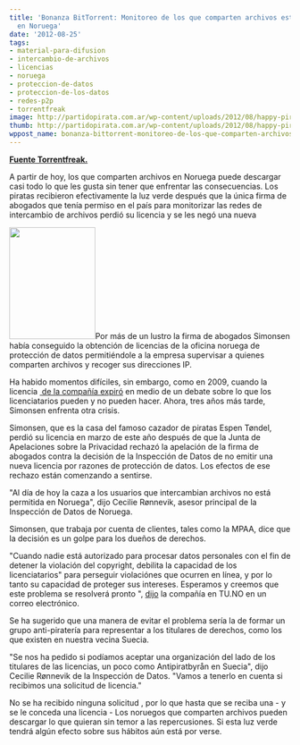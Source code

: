```yaml
---
title: 'Bonanza BitTorrent: Monitoreo de los que comparten archivos está suspendido
  en Noruega'
date: '2012-08-25'
tags:
- material-para-difusion
- intercambio-de-archivos
- licencias
- noruega
- proteccion-de-datos
- proteccion-de-los-datos
- redes-p2p
- torrentfreak
image: http://partidopirata.com.ar/wp-content/uploads/2012/08/happy-pirate.jpg
thumb: http://partidopirata.com.ar/wp-content/uploads/2012/08/happy-pirate-150x150.jpg
wppost_name: bonanza-bittorrent-monitoreo-de-los-que-comparten-archivos-esta-suspendido-en-noruega
---
```


<strong><a href="https://torrentfreak.com/bittorrent-bonanza-monitoring-file-sharers-forbidden-in-norway-120825/" target="_blank">Fuente Torrentfreak.</a></strong>

A partir de hoy, los que comparten archivos en Noruega puede descargar casi todo lo que les gusta sin tener que enfrentar las consecuencias. Los piratas recibieron efectivamente la luz verde después que la única firma de abogados que tenía permiso en el país para monitorizar las redes de intercambio de archivos perdió su licencia y se les negó una nueva

<a href="http://partidopirata.com.ar/wp-content/uploads/2012/08/happy-pirate.jpg"><img class="alignright size-full wp-image-6195" title="happy-pirate" src="http://partidopirata.com.ar/wp-content/uploads/2012/08/happy-pirate.jpg" alt="" width="154" height="200" /></a>Por más de un lustro la firma de abogados Simonsen había conseguido la obtención de licencias de la oficina noruega de protección de datos permitiéndole a la empresa supervisar a quienes comparten archivos y recoger sus direcciones IP.

Ha habido momentos difíciles, sin embargo, como en 2009, cuando la licencia <a href="http://torrentfreak.com/anti-piracy-lawyers-loses-license-to-chase-pirates-090622/"> de la compañía expiró</a> en medio de un debate sobre lo que los licenciatarios pueden y no pueden hacer. Ahora, tres años más tarde, Simonsen enfrenta otra crisis.

Simonsen, que es la casa del famoso cazador de piratas Espen Tøndel, perdió su licencia en marzo de este año después de que la Junta de Apelaciones sobre la Privacidad rechazó la apelación de la firma de abogados contra la decisión de la Inspección de Datos de no emitir una nueva licencia por razones de protección de datos. Los efectos de ese rechazo están comenzando a sentirse.

"Al día de hoy la caza a los usuarios que intercambian archivos no está permitida en Noruega", dijo Cecilie Rønnevik, asesor principal de la  Inspección de Datos de Noruega.

Simonsen, que trabaja por cuenta de clientes, tales como la MPAA, dice que la decisión es un golpe para los dueños de derechos.

"Cuando nadie está autorizado para procesar datos personales con el fin de detener la violación del copyright, debilita la capacidad de los licenciatarios" para perseguir violaciónes que ocurren en línea, y por lo tanto su capacidad de proteger sus intereses. Esperamos y creemos que este problema se resolverá pronto ", <a href="http://www.tu.no/it/2012/08/24/vet-du-hva-du-risikerer-ved-a-dele-filer">dijo</a> la compañía en TU.NO en un correo electrónico.

Se ha sugerido que una manera de evitar el problema sería la de formar un grupo anti-piratería para representar a los titulares de derechos, como los que existen en nuestra vecina Suecia.

"Se nos ha pedido si podíamos aceptar una organización del lado de los titulares de las licencias, un poco como Antipiratbyrån en Suecia", dijo Cecilie Rønnevik de la Inspección de Datos. "Vamos a tenerlo en cuenta si recibimos una solicitud de licencia."

No se ha recibido ninguna solicitud , por lo que hasta que se reciba una - y se le conceda una licencia - Los noruegos que comparten archivos pueden descargar lo que quieran sin temor a las repercusiones. Si esta luz verde tendrá algún efecto sobre sus hábitos aún está por verse.
